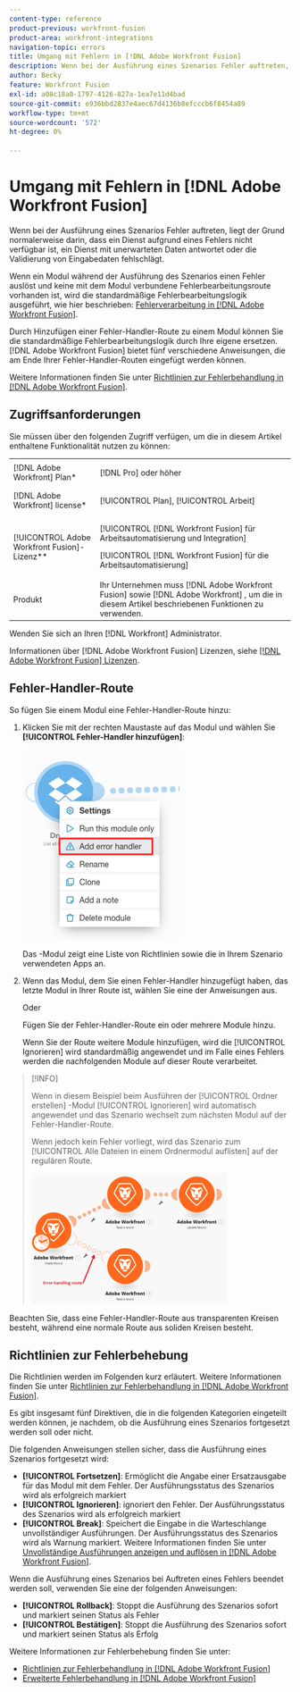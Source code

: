 ```yaml
---
content-type: reference
product-previous: workfront-fusion
product-area: workfront-integrations
navigation-topic: errors
title: Umgang mit Fehlern in [!DNL Adobe Workfront Fusion]
description: Wenn bei der Ausführung eines Szenarios Fehler auftreten, liegt der Grund normalerweise darin, dass ein Dienst aufgrund eines Fehlers nicht verfügbar ist, ein Dienst mit unerwarteten Daten antwortet oder die Validierung von Eingabedaten fehlschlägt.
author: Becky
feature: Workfront Fusion
exl-id: a08c18a0-1797-4126-827a-1ea7e11d4bad
source-git-commit: e936bbd2837e4aec67d4136b8efcccb6f8454a89
workflow-type: tm+mt
source-wordcount: '572'
ht-degree: 0%

---
```


# Umgang mit Fehlern in [!DNL Adobe Workfront Fusion]

Wenn bei der Ausführung eines Szenarios Fehler auftreten, liegt der Grund normalerweise darin, dass ein Dienst aufgrund eines Fehlers nicht verfügbar ist, ein Dienst mit unerwarteten Daten antwortet oder die Validierung von Eingabedaten fehlschlägt.

Wenn ein Modul während der Ausführung des Szenarios einen Fehler auslöst und keine mit dem Modul verbundene Fehlerbearbeitungsroute vorhanden ist, wird die standardmäßige Fehlerbearbeitungslogik ausgeführt, wie hier beschrieben: [Fehlerverarbeitung in [!DNL Adobe Workfront Fusion]](../../workfront-fusion/errors/error-processing.md).

Durch Hinzufügen einer Fehler-Handler-Route zu einem Modul können Sie die standardmäßige Fehlerbearbeitungslogik durch Ihre eigene ersetzen. [!DNL Adobe Workfront Fusion] bietet fünf verschiedene Anweisungen, die am Ende Ihrer Fehler-Handler-Routen eingefügt werden können.

Weitere Informationen finden Sie unter [Richtlinien zur Fehlerbehandlung in [!DNL Adobe Workfront Fusion]](../../workfront-fusion/errors/directives-for-error-handling.md).

## Zugriffsanforderungen

Sie müssen über den folgenden Zugriff verfügen, um die in diesem Artikel enthaltene Funktionalität nutzen zu können:

<table style="table-layout:auto">
 <col> 
 <col> 
 <tbody> 
  <tr> 
   <td role="rowheader">[!DNL Adobe Workfront] Plan*</td> 
   <td> <p>[!DNL Pro] oder höher</p> </td> 
  </tr> 
  <tr data-mc-conditions=""> 
   <td role="rowheader">[!DNL Adobe Workfront] license*</td> 
   <td> <p>[!UICONTROL Plan], [!UICONTROL Arbeit]</p> </td> 
  </tr> 
  <tr> 
   <td role="rowheader">[!UICONTROL Adobe Workfront Fusion]-Lizenz**</td> 
   <td> <p>[!UICONTROL [!DNL Workfront Fusion] für Arbeitsautomatisierung und Integration] </p><p>[!UICONTROL [!DNL Workfront Fusion] für die Arbeitsautomatisierung]</p>  </td> 
  </tr> 
  <tr> 
   <td role="rowheader">Produkt</td> 
   <td>Ihr Unternehmen muss [!DNL Adobe Workfront Fusion] sowie [!DNL Adobe Workfront] , um die in diesem Artikel beschriebenen Funktionen zu verwenden.</td> 
  </tr> 
 </tbody> 
</table>

Wenden Sie sich an Ihren [!DNL Workfront] Administrator.

Informationen über [!DNL Adobe Workfront Fusion] Lizenzen, siehe [[!DNL Adobe Workfront Fusion] Lizenzen](../../workfront-fusion/get-started/license-automation-vs-integration.md).

## Fehler-Handler-Route

So fügen Sie einem Modul eine Fehler-Handler-Route hinzu:

1. Klicken Sie mit der rechten Maustaste auf das Modul und wählen Sie **[!UICONTROL Fehler-Handler hinzufügen]**:

   ![](assets/error-handler-route.png)

   Das -Modul zeigt eine Liste von Richtlinien sowie die in Ihrem Szenario verwendeten Apps an.

1. Wenn das Modul, dem Sie einen Fehler-Handler hinzugefügt haben, das letzte Modul in Ihrer Route ist, wählen Sie eine der Anweisungen aus.

   Oder

   Fügen Sie der Fehler-Handler-Route ein oder mehrere Module hinzu.

   Wenn Sie der Route weitere Module hinzufügen, wird die [!UICONTROL Ignorieren] wird standardmäßig angewendet und im Falle eines Fehlers werden die nachfolgenden Module auf dieser Route verarbeitet.


>[!INFO]
>
>Wenn in diesem Beispiel beim Ausführen der [!UICONTROL Ordner erstellen] -Modul [!UICONTROL Ignorieren] wird automatisch angewendet und das Szenario wechselt zum nächsten Modul auf der Fehler-Handler-Route.
>
>Wenn jedoch kein Fehler vorliegt, wird das Szenario zum [!UICONTROL Alle Dateien in einem Ordnermodul auflisten] auf der regulären Route.
>
>![](assets/if-there-is-no-error-350x234.png)

Beachten Sie, dass eine Fehler-Handler-Route aus transparenten Kreisen besteht, während eine normale Route aus soliden Kreisen besteht.

## Richtlinien zur Fehlerbehebung

Die Richtlinien werden im Folgenden kurz erläutert. Weitere Informationen finden Sie unter [Richtlinien zur Fehlerbehandlung in [!DNL Adobe Workfront Fusion]](../../workfront-fusion/errors/directives-for-error-handling.md).

Es gibt insgesamt fünf Direktiven, die in die folgenden Kategorien eingeteilt werden können, je nachdem, ob die Ausführung eines Szenarios fortgesetzt werden soll oder nicht.

Die folgenden Anweisungen stellen sicher, dass die Ausführung eines Szenarios fortgesetzt wird:

* **[!UICONTROL Fortsetzen]**: Ermöglicht die Angabe einer Ersatzausgabe für das Modul mit dem Fehler. Der Ausführungsstatus des Szenarios wird als erfolgreich markiert
* **[!UICONTROL Ignorieren]**: ignoriert den Fehler. Der Ausführungsstatus des Szenarios wird als erfolgreich markiert
* **[!UICONTROL Break]**: Speichert die Eingabe in die Warteschlange unvollständiger Ausführungen. Der Ausführungsstatus des Szenarios wird als Warnung markiert. Weitere Informationen finden Sie unter [Unvollständige Ausführungen anzeigen und auflösen in [!DNL Adobe Workfront Fusion]](../../workfront-fusion/scenarios/view-and-resolve-incomplete-executions.md).

Wenn die Ausführung eines Szenarios bei Auftreten eines Fehlers beendet werden soll, verwenden Sie eine der folgenden Anweisungen:

* **[!UICONTROL Rollback]**: Stoppt die Ausführung des Szenarios sofort und markiert seinen Status als Fehler
* **[!UICONTROL Bestätigen]**: Stoppt die Ausführung des Szenarios sofort und markiert seinen Status als Erfolg

Weitere Informationen zur Fehlerbehebung finden Sie unter:

* [Richtlinien zur Fehlerbehandlung in [!DNL Adobe Workfront Fusion]](../../workfront-fusion/errors/directives-for-error-handling.md)
* [Erweiterte Fehlerbehandlung in [!DNL Adobe Workfront Fusion]](../../workfront-fusion/errors/advanced-error-handling.md)